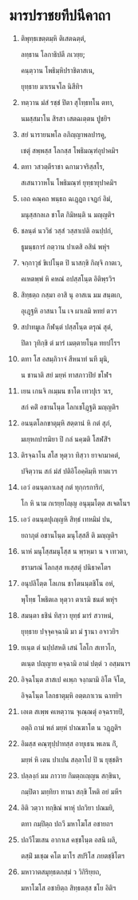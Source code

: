 <h1>มารปราชยทีปนีคาถา</h1>
<ol>
<li>
ติพุทฺธเขตฺตมฺหิ ติเสตฉตฺตํ,  
  
ลทฺธาน โลกาธิปตี ภเวยฺย;  
  
คนฺตฺวาน โพธิมฺหิปราชิตาสเน,  
  
ยุทฺธาย มาเรนจโล นิสีทิฯ  
</li>
  
<li>
ทตฺวาน มํสํ รชฺชํ ปิตา สุโทฺธทโน ตทา,  
  
นมสฺสมาโน สิรสา เสตฉเตฺตน ปูชยิฯ  
</li>
  
<li>
สยํ นารายนพโล อภิญฺญาพลปารคู,  
  
เชตุํ สพฺพสฺส โลกสฺส โพธิมณฺฑํอุปาคมิฯ  
</li>
  
<li>
ตทา วสวตฺตีราชา ฉกามวจริสฺสโร,  
  
สเสนาวาหโน โพธิมณฺฑํ ยุทฺธายุปาคมิฯ  
</li>
  
<li>
เอถ คณฺคถ พนฺธถ ฉเฎฺฎถ เจฎกํ อิมํ,  
  
มนุสฺสกลเล ชาโต กิมิหนฺติ น มญฺญติฯ  
</li>
  
<li>
ชลนฺตํ นววิธํ วสฺสํ วสฺสาเปติ อนปฺปกํ,  
  
ธูมนฺธการํ กตฺวาน ปาเตสิ อสินํ พหุํฯ  
</li>
  
<li>
จกฺกาวุธํ ขิเปโนฺต ปิ นาสกฺขิ กิญฺจิ กาตเว,  
  
คเหตพฺพํ หิ คหณํ อปสฺสโนฺต อิติพฺรวิฯ  
</li>
  
<li>
สิทฺธตฺถ กสฺมา อาสิ นุ อาสเน มม สนฺตเก,  
  
อุเฎฺฐหิ อาสนา โน เจ ผาเลมิ หทยํ ตวฯ  
</li>
  
<li>
สปาทมูเล กีฬนฺตํ ปสฺสโนฺต ตรุณํ สุตํ,  
  
ปิตา วุทิกฺขิ ตํ มารํ เมตฺตายโนฺต ทยปโรฯ  
</li>
  
<li>
ตทา โส อสมฺภิวาจํ สีหนาทํ นที มุนิ,  
  
น ชานาติ สยํ มยฺหํ ทาสภาวปิยํ ขโฬฯ  
</li>
  
<li>
เยน เกนจิ กเมฺมน ชาโต เทวปุเร วเร,  
  
สกํ คติํ อชานโนฺต โลกเชโฎฺฐติ มญฺญติฯ  
</li>
  
<li>
อนนฺตโลกขาตุมฺหิ สตฺตานํ หิ กตํ สุภํ,  
  
มเยฺหกปารมิยา ปิ กลํ นคฺฆติ โสฬสิํฯ  
</li>
  
<li>
ติรจฺฉาโน สโส หุตฺวา ทิสฺวา ยาจกมาคตํ,  
  
ปจิตฺวาน สกํ มํสํ ปติอิโอคฺคิมฺหิ ทาตเวฯ  
</li>
  
<li>
เอวํ อนนฺตกาเลสุ กตํ ทุกฺกรการิกํ,  
  
โก หิ นาม กเรยฺยโญฺญ อนุมฺมโตฺต สเจตโนฯ  
</li>
  
<li>
เอวํ อนนฺตปุเญฺญหิ สิทฺธํ เทหมิมํ ปน,  
  
ยถาภุตํ อชานโนฺต มนุโสฺสสี ติ มญฺญติฯ  
</li>
  
<li>
นาหํ มนุโสฺสมนุโสฺส น พฺรหฺมา น จ เทวตา,  
  
ชรามรณํ โลกสฺส ทเสฺสตุํ ปนิธาคโตฯ  
</li>
  
<li>
อนุปลิโตฺต โลเกน ชาโตนนฺตชิโน อหํ,  
  
พุโทฺธ โพธิตเล หุตฺวา ตาเรมิ ชนตํ พหุํฯ  
</li>
  
<li>
สมนฺตา ธชินํ ทิสฺวา ยุทฺธํ มารํ สวาหนํ,  
  
ยุทฺธาย ปจฺจุคจฺฉามิ มา มํ ฐานา อจาวยิฯ  
</li>
  
<li>
ยเนฺต ตํ นปฺปสหติ เสนํ โลโก สเทวโก,  
  
ตเนฺต ปญฺญาย คจฺฉามิ อามํ ปตฺตํ ว อสฺมนาฯ  
</li>
  
<li>
อิจฺฉโนฺต สาสเป คเพฺภ จงฺกมามิ อิโต จิโต,  
  
อิจฺฉโนฺต โลกธาตุมฺหิ อตฺตภาเวน ฉาทยิฯ  
</li>
  
<li>
เอเต สเพฺพ คเหตฺวาน จุเณฺณตุํ อจฺฉรายปิ,  
  
อตฺถิ ถามํ พลํ มยฺหํ ปาณฆาโต น วฎฺฎติฯ  
</li>
  
<li>
อิมสฺส คณฺฑุปฺปาทสฺส อายุเธน พเลน กิํ,  
  
มยฺหํ หิ เตน ปาเปน สลฺลาโป ปิ น ยุชฺชติฯ  
</li>
  
<li>
ปลฺลงฺกํ มม ภาวาย กิมตฺถเญฺญน สกฺขินา,  
  
กมฺปิตา มทฺทิยา ทานา สกฺขิ โหติ อยํ มหีฯ  
</li>
  
<li>
อิติ วตฺวา ทกฺขิณํ พาหุํ ปถวิยา ปณมยิ,  
  
ตทา กมฺปิตฺถ ปถวี มหาโฆโส อชายถฯ  
</li>
  
<li>
ปถวีโฆเสน อากาเส คชฺชโนฺต อสนิ ผลิ,  
  
ตสฺมิํ มเชฺฌ คโต มาโร สปริโส ภยตชฺชิโตฯ  
</li>
  
<li>
มหาวาตสมุทฺธตภสฺมํ ว วิกิริยฺยถ,  
  
มหาโฆโส อชายิตฺถ สิทฺธตสฺส ชโย อิติฯ  
</li>
  
  
  
  
  